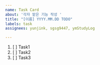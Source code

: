 ```yaml
---
name: Task Card
about: '각자 맡은 기능 작성 '
title: "[이름] YYYY.MM.DD TODO"
labels: task
assignees: yunjink, sgsg9447, ymStudyLog

---
```


1. [ ] Task1
2. [ ] Task2
3. [ ] Task3
